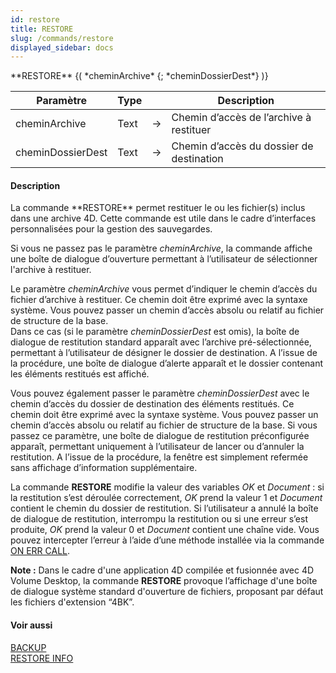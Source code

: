 ```yaml
---
id: restore
title: RESTORE
slug: /commands/restore
displayed_sidebar: docs
---
```


<!--REF #_command_.RESTORE.Syntax-->**RESTORE** {( *cheminArchive* {; *cheminDossierDest*} )}<!-- END REF-->
<!--REF #_command_.RESTORE.Params-->
| Paramètre | Type |  | Description |
| --- | --- | --- | --- |
| cheminArchive | Text | &#8594;  | Chemin d’accès de l’archive à restituer |
| cheminDossierDest | Text | &#8594;  | Chemin d’accès du dossier de destination |

<!-- END REF-->

#### Description 

<!--REF #_command_.RESTORE.Summary-->La commande **RESTORE** permet restituer le ou les fichier(s) inclus dans une archive 4D.<!-- END REF--> Cette commande est utile dans le cadre d’interfaces personnalisées pour la gestion des sauvegardes. 

Si vous ne passez pas le paramètre *cheminArchive*, la commande affiche une boîte de dialogue d’ouverture permettant à l’utilisateur de sélectionner l'archive à restituer.

Le paramètre *cheminArchive* vous permet d’indiquer le chemin d’accès du fichier d’archive à restituer. Ce chemin doit être exprimé avec la syntaxe système. Vous pouvez passer un chemin d’accès absolu ou relatif au fichier de structure de la base.   
Dans ce cas (si le paramètre *cheminDossierDest* est omis), la boîte de dialogue de restitution standard apparaît avec l’archive pré-sélectionnée, permettant à l’utilisateur de désigner le dossier de destination. A l’issue de la procédure, une boîte de dialogue d’alerte apparaît et le dossier contenant les éléments restitués est affiché. 

Vous pouvez également passer le paramètre *cheminDossierDest* avec le chemin d’accès du dossier de destination des éléments restitués. Ce chemin doit être exprimé avec la syntaxe système. Vous pouvez passer un chemin d’accès absolu ou relatif au fichier de structure de la base. Si vous passez ce paramètre, une boîte de dialogue de restitution préconfigurée apparaît, permettant uniquement à l’utilisateur de lancer ou d’annuler la restitution. A l’issue de la procédure, la fenêtre est simplement refermée sans affichage d’information supplémentaire. 

La commande **RESTORE** modifie la valeur des variables *OK* et *Document* : si la restitution s’est déroulée correctement, *OK* prend la valeur 1 et *Document* contient le chemin du dossier de restitution. Si l’utilisateur a annulé la boîte de dialogue de restitution, interrompu la restitution ou si une erreur s’est produite, *OK* prend la valeur 0 et *Document* contient une chaîne vide. Vous pouvez intercepter l’erreur à l’aide d’une méthode installée via la commande [ON ERR CALL](on-err-call.md).

**Note :** Dans le cadre d'une application 4D compilée et fusionnée avec 4D Volume Desktop, la commande **RESTORE** provoque l’affichage d'une boîte de dialogue système standard d'ouverture de fichiers, proposant par défaut les fichiers d'extension “4BK”.

#### Voir aussi 

[BACKUP](backup.md)  
[RESTORE INFO](restore-info.md)  